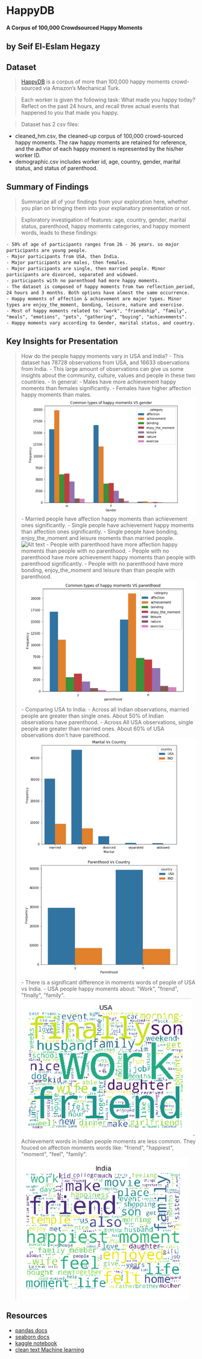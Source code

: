# HappyDB
#### A Corpus of 100,000 Crowdsourced Happy Moments

## by Seif El-Eslam Hegazy


## Dataset

> [HappyDB](https://www.kaggle.com/ritresearch/happydb) is a corpus of more than 100,000 happy moments crowd-sourced via Amazon’s Mechanical Turk.

> Each worker is given the following task:
What made you happy today? Reflect on the past 24 hours, and recall three actual events that happened to you that made you happy.

> Dataset has 2 csv files:
- cleaned_hm.csv, the cleaned-up corpus of 100,000 crowd-sourced happy moments. The raw happy moments are retained for reference, and the author of each happy moment is represented by the his/her worker ID.
- demographic.csv includes worker id, age, country, gender, marital status, and status of parenthood.


## Summary of Findings

> Summarize all of your findings from your exploration here, whether you plan on bringing them into your explanatory presentation or not.

> Exploratory investigation of features: age, country, gender, marital status, parenthood, happy moments categories, and happy moment words, leads to these findings:

    - 50% of age of participants ranges from 26 - 36 years. so major participants are young people.
    - Major participants from USA, then India.
    - Major participants are males, then females.
    - Major participants are single, then married people. Minor participants are divorced, separated and widowed.
    - participants with no parenthood had more happy moments.
    - The dataset is composed of happy moments from two reflection_period, 24 hours and 3 months. Both options have almost the same occurrence.
    - Happy moments of affection & achievement are major types. Minor types are enjoy_the_moment, bonding, leisure, nature and exercise.
    - Most of happy moments related to: "work", "friendship", "family", "meals", "emotions", "pets", "gathering", "buying", "achievements".
    - Happy moments vary according to Gender, marital status, and country.


## Key Insights for Presentation

> How do the people happy moments vary in USA and India?
    - This dataset has 78728 observations from USA, and 16633 observations from India.
    - This large amount of observations can give us some insights about the community, culture, values and people in these two countries.
    - In general:
        - Males have more achievement happy moments than females significantly.
        - Females have higher affection happy moments than males.
         ![Alt text](screen_shots/gender.png?raw=true "Image 1")
        - Married people have affection happy moments than achievement ones significantly.
        - Single people have achievement happy moments than affection ones significantly.
        - Single people have bonding, enjoy_the_moment and leisure moments than married people.
        ![Alt text](screen_shots/marital.png?raw=true "Image 2")
        - People with parenthood have more affection happy moments than people with no parenthood.
        - People with no parenthood have more achievement happy moments than people with parenthood significantly.
        - People with no parenthood have more bonding, enjoy_the_moment and leisure than than people with parenthood.
         ![Alt text](screen_shots/parenthood.png?raw=true "Image 3")
    - Comparing USA to India:
        - Across all Indian observations, married people are greater than single ones. About 50% of Indian observations have parenthood.
        - Across All USA observations, single people are greater than married ones. About 60% of USA observations don't have parethood.
        ![Alt text](screen_shots/country_marital.png?raw=true "Image 4")
        ![Alt text](screen_shots/country_parenthood.png?raw=true "Image 5")
        - There is a significant difference in moments words of people of USA vs India.
        - USA people happy moments about: "Work", "friend", "finally", "family".
        ![Alt text](screen_shots/usa_words.png?raw=true "Image 6")
        - Achievement words in Indian people moments are less common. They fouced on affection moments words like: "friend", "happiest", "moment", "feel", "family".
        ![Alt text](screen_shots/india_words.png?raw=true "Image 7")

## Resources

- [pandas docs](https://pandas.pydata.org/docs/user_guide/index.html)
- [seaborn docs](https://seaborn.pydata.org/examples/index.html)
- [kaggle notebook](https://www.kaggle.com/powderist/happydb-analysis)
- [clean text Machine learning](https://machinelearningmastery.com/clean-text-machine-learning-python/)